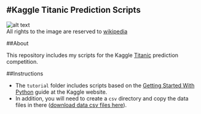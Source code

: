 #Kaggle Titanic Prediction Scripts
---
![alt text](http://upload.wikimedia.org/wikipedia/commons/6/6e/St%C3%B6wer_Titanic.jpg "Untergang der Titanic, conception by Willy Stöwer, 1912")  
All rights to the image are reserved to [wikipedia](http://en.wikipedia.org/wiki/File:St%C3%B6wer_Titanic.jpg)  

##About

This repository includes my scripts for the Kaggle [Titanic](http://www.kaggle.com/c/titanic-gettingStarted) prediction competition.

##Instructions
* The `tutorial` folder includes scripts based on the [Getting Started With Python](http://www.kaggle.com/c/titanic-gettingStarted/details/getting-started-with-python) guide at the Kaggle website.
* In addition, you will need to create a `csv` directory and copy the data files in there ([download data csv files here](http://www.kaggle.com/c/titanic-gettingStarted/data)).
